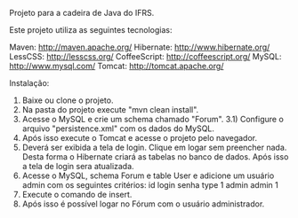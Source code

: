 Projeto para a cadeira de Java do IFRS.

Este projeto utiliza as seguintes tecnologias:

Maven: http://maven.apache.org/
Hibernate: http://www.hibernate.org/
LessCSS: http://lesscss.org/
CoffeeScript: http://coffeescript.org/
MySQL: http://www.mysql.com/
Tomcat: http://tomcat.apache.org/

Instalação:
1) Baixe ou clone o projeto.
2) Na pasta do projeto execute "mvn clean install".
3) Acesse o MySQL e crie um schema chamado "Forum".
	3.1) Configure o arquivo "persistence.xml" com os dados do MySQL.
4) Após isso execute o Tomcat e acesse o projeto pelo navegador.
5) Deverá ser exibida a tela de login. Clique em logar sem preencher nada. Desta forma o Hibernate criará as tabelas no banco de dados. Após isso a tela de login sera atualizada.
6) Acesse o MySQL, schema Forum e table User e adicione um usuário admin com os seguintes critérios:
	id	login	senha	type
	1	admin	admin	1
7) Execute o comando de insert.
8) Após isso é possível logar no Fórum com o usuário administrador.
